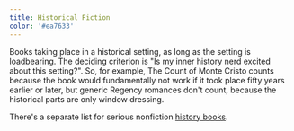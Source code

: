 ```yaml
---
title: Historical Fiction
color: '#ea7633'
---
```


Books taking place in a historical setting, as long as the setting is loadbearing. The deciding criterion is "Is my
inner history nerd excited about this setting?". So, for example, The Count of Monte Cristo counts because the book
would fundamentally not work if it took place fifty years earlier or later, but generic Regency romances don't count,
because the historical parts are only window dressing.

There's a separate list for serious nonfiction [history books](/lists/history/).
